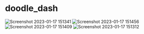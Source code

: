 # doodle_dash

![Screenshot 2023-01-17 151341](https://user-images.githubusercontent.com/79628694/212871521-1c812010-c729-43d6-af98-664a2c736902.png)
![Screenshot 2023-01-17 151456](https://user-images.githubusercontent.com/79628694/212871544-7598f617-64cd-430a-9b45-19cd0a5ec36d.png)
![Screenshot 2023-01-17 151409](https://user-images.githubusercontent.com/79628694/212871553-5398c8fe-e82c-4398-9c98-c336ad6c53da.png)
![Screenshot 2023-01-17 151312](https://user-images.githubusercontent.com/79628694/212871564-923ebfbf-0e8b-4a75-aa6e-02a1c7f8e445.png)
